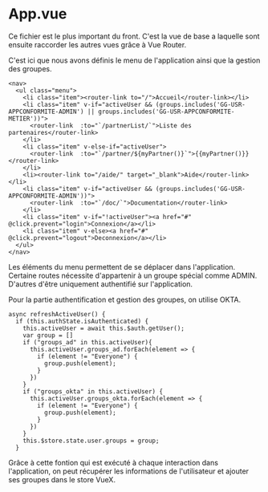 # App.vue

Ce fichier est le plus important du front. C'est la vue de base a laquelle sont ensuite raccorder les autres vues grâce à Vue Router.

C'est ici que nous avons définis le menu de l'application ainsi que la gestion des groupes.

    <nav>
      <ul class="menu">
        <li class="item"><router-link to="/">Accueil</router-link></li>
        <li class="item" v-if="activeUser && (groups.includes('GG-USR-APPCONFORMITE-ADMIN') || groups.includes('GG-USR-APPCONFORMITE-METIER'))">
          <router-link  :to="`/partnerList/`">Liste des partenaires</router-link>
        </li>
        <li class="item" v-else-if="activeUser">
          <router-link  :to="`/partner/${myPartner()}`">{{myPartner()}}</router-link>
        </li>
        <li><router-link to="/aide/" target="_blank">Aide</router-link></li>
        <li class="item" v-if="activeUser && (groups.includes('GG-USR-APPCONFORMITE-ADMIN'))">
          <router-link  :to="`/doc/`">Documentation</router-link>
        </li>
        <li class="item" v-if="!activeUser"><a href="#" @click.prevent="login">Connexion</a></li>
        <li class="item" v-else><a href="#" @click.prevent="logout">Deconnexion</a></li>
      </ul>
    </nav>

Les éléments du menu permettent de se déplacer dans l'application. Certaine routes nécessite d'appartenir à un groupe spécial comme ADMIN.
D'autres d'être uniquement authentifié sur l'application.

Pour la partie authentification et gestion des groupes, on utilise OKTA.

    async refreshActiveUser() {
      if (this.authState.isAuthenticated) {
        this.activeUser = await this.$auth.getUser();
        var group = []
        if ("groups_ad" in this.activeUser){
          this.activeUser.groups_ad.forEach(element => {
            if (element != "Everyone") {
              group.push(element);
            }
          })
        }
        if ("groups_okta" in this.activeUser) {
          this.activeUser.groups_okta.forEach(element => {
            if (element != "Everyone") {
              group.push(element);
            }
          })
        }
        this.$store.state.user.groups = group;
      }

Grâce à cette fontion qui est exécuté à chaque interaction dans l'application, on peut récupérer les informations de l'utilisateur et ajouter ses groupes dans le store VueX.